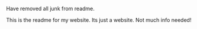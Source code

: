 Have removed all junk from readme.

This is the readme for my website. Its just a website. Not much info needed!

